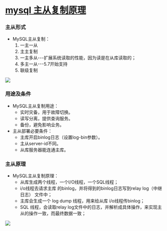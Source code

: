 # [mysql 主从复制原理](http://www.cnblogs.com/Aiapple/p/5792939.html)

### 主从形式

- MySQL主从复制：
  1. 一主一从
  2. 主主复制
  3. 一主多从---扩展系统读取的性能，因为读是在从库读取的；
  4. 多主一从---5.7开始支持
  5. 联级复制

![](https://github.com/walmt/interview_questions/blob/master/%E6%95%B0%E6%8D%AE%E5%BA%93/img/3.png?raw=true)

### 用途及条件

- MySQL主从复制用途：
  - 实时灾备，用于故障切换。
  - 读写分离，提供查询服务。
  - 备份，避免影响业务。
- 主从部署必要条件：
  - 主库开启binlog日志（设置log-bin参数）。
  - 主从server-id不同。
  - 从库服务器能连通主库。

### 主从原理

- MySQL主从复制原理：
  - 从库生成两个线程，一个I/O线程，一个SQL线程；
  - i/o线程去请求主库 的binlog，并将得到的binlog日志写到relay log（中继日志） 文件中；
  - 主库会生成一个 log dump 线程，用来给从库 i/o线程传binlog；
  - SQL 线程，会读取relay log文件中的日志，并解析成具体操作，来实现主从的操作一致，而最终数据一致；

![](https://github.com/walmt/interview_questions/blob/master/%E6%95%B0%E6%8D%AE%E5%BA%93/img/4.png?raw=true)

